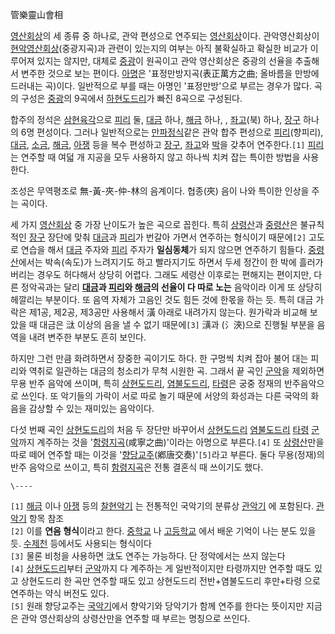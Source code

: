 管樂靈山會相  

[영산회상](%EC%98%81%EC%82%B0%ED%9A%8C%EC%83%81.md)의 세 종류 중 하나로, 관악 편성으로 연주되는
[영산회상](%EC%98%81%EC%82%B0%ED%9A%8C%EC%83%81.md)이다. 관악영산회상이 [현악영산회상](%ED%98%84%EC%95%85%20%EC%98%81%EC%82%B0%ED%9A%8C%EC%83%81.md)(중광지곡)과
관련이 있는지의 여부는 아직 불확실하고 확실한 비교가 이루어져 있지는 않지만, 대체로
[중광](%EC%A4%91%EA%B4%91.md)이 원곡이고 관악 영산회상은 중광의 선율을 추출해서 변주한 것으로 보는 편이다.
[아명](%EC%95%84%EB%AA%85.md)은 '표정만방지곡(表正萬方之曲; 올바름을 만방에 드러내는 곡)이다. 일반적으로 부를
때는 아명인 '표정만방'으로 부르는 경우가 많다. 곡의 구성은 [중광](%EC%A4%91%EA%B4%91.md)의 9곡에서
[하현도드리](%ED%95%98%ED%98%84%EB%8F%84%EB%93%9C%EB%A6%AC.md)가 빠진 8곡으로 구성된다.

합주의 정석은 [삼현육각](%EC%82%BC%ED%98%84%EC%9C%A1%EA%B0%81.md)으로
[피리](%ED%94%BC%EB%A6%AC.md) 둘, [대금](%EB%8C%80%EA%B8%88.md) 하나,
[해금](%ED%95%B4%EA%B8%88.md) 하나, , [좌고](%EC%A2%8C%EA%B3%A0.md)(북) 하나,
[장구](%EC%9E%A5%EA%B5%AC.md) 하나의 6명 편성이다. 그러나 일반적으로는
[만파정식](%EB%A7%8C%ED%8C%8C%EC%A0%95%EC%8B%9D.md)같은 관악 합주 편성으로
[피리](%ED%94%BC%EB%A6%AC.md)(향피리), [대금](%EB%8C%80%EA%B8%88.md),
[소금](%EC%86%8C%EA%B8%88%28%EC%95%85%EA%B8%B0%29.md),
[해금](%ED%95%B4%EA%B8%88.md), [아쟁](%EC%95%84%EC%9F%81.md) 등을 복수 편성하고
[장구](%EC%9E%A5%EA%B5%AC.md), [좌고](%EC%A2%8C%EA%B3%A0.md)와
[박](%EB%B0%95.md)을 갖추어 연주한다.`[1]` [피리](%ED%94%BC%EB%A6%AC.md)는 연주할 때 여덟
개 지공을 모두 사용하지 않고 하나씩 치켜 잡는 특이한 방법을 사용한다.  

  

조성은 무역평조로 無-黃-夾-仲-林의 음계이다. 협종(夾) 음이 나와 특이한 인상을 주는 곡이다.

세 가지 [영산회상](%EC%98%81%EC%82%B0%ED%9A%8C%EC%83%81.md) 중 가장 난이도가 높은 곡으로 꼽힌다.
특히 [상령산](%EC%83%81%EB%A0%B9%EC%82%B0.md)과
[중령산](%EC%A4%91%EB%A0%B9%EC%82%B0.md)은 불규칙적인 [장구](%EC%9E%A5%EA%B5%AC.md)
장단에 맞춰 [대금](%EB%8C%80%EA%B8%88.md)과 [피리](%ED%94%BC%EB%A6%AC.md)가 번갈아 가면서
연주하는 형식이기 때문에`[2]` 고도로 연습을 해서 [대금](%EB%8C%80%EA%B8%88.md) 주자와
[피리](%ED%94%BC%EB%A6%AC.md) 주자가 **일심동체**가 되지 않으면 연주하기 힘들다.
[중령산](%EC%A4%91%EB%A0%B9%EC%82%B0.md)에서는 박속(속도)가 느려지기도 하고 빨라지기도 하면서 두세 정간이
한 박에 흘러가 버리는 경우도 허다해서 상당히 어렵다. 그래도 세령산 이후로는 편해지는 편이지만, 다른 정악곡과는 달리
**[대금](%EB%8C%80%EA%B8%88.md)과 [피리](%ED%94%BC%EB%A6%AC.md)와
[해금](%ED%95%B4%EA%B8%88.md)의 선율이 다 따로 노는** 음악이라 이게 또 상당히 헤깔리는 부분이다. 또 음역
자체가 고음인 것도 힘든 것에 한몫을 하는 듯. 특히 대금 가락은 제1공, 제2공, 제3공만 사용해서 潢 아래로 내려가지 않는다. 원가락과
비교해 보았을 때 대금은 㳲 이상의 음을 낼 수 없기 때문에`[3]` 㶂과 (氵浹)으로 진행될 부분을 음역을 내려 변주한 부분도 흔히
보인다.

하지만 그런 만큼 화려하면서 장중한 곡이기도 하다. 한 구멍씩 치켜 잡아 불어 대는 피리와 역취로 일관하는 대금의 청소리가 무척 시원한 곡.
그래서 끝 곡인 [군악](%EA%B5%B0%EC%95%85.md)을 제외하면 무용 반주 음악에 쓰이며, 특히
[상현도드리](%EC%83%81%ED%98%84%EB%8F%84%EB%93%9C%EB%A6%AC.md),
[염불도드리](%EC%97%BC%EB%B6%88%EB%8F%84%EB%93%9C%EB%A6%AC.md),
[타령](%ED%83%80%EB%A0%B9.md)은 궁중 정재의 반주음악으로 쓰인다. 또 악기들의 가락이 서로 따로 놀기 때문에 서양의
화성과는 다른 국악의 화음을 감상할 수 있는 재미있는 음악이다.

다섯 번째 곡인 [상현도드리](%EC%83%81%ED%98%84%EB%8F%84%EB%93%9C%EB%A6%AC.md)의 처음 두
장단만 바꾸어서 [상현도드리](%EC%83%81%ED%98%84%EB%8F%84%EB%93%9C%EB%A6%AC.md)
[염불도드리](%EC%97%BC%EB%B6%88%EB%8F%84%EB%93%9C%EB%A6%AC.md)
[타령](%ED%83%80%EB%A0%B9.md) [군악](%EA%B5%B0%EC%95%85.md)까지 계주하는 것을
'[함령지곡](%ED%95%A8%EB%A0%B9%EC%A7%80%EA%B3%A1.md)(咸寧之曲)'이라는 아명으로 부른다.`[4]` 또
[상령산](%EC%83%81%EB%A0%B9%EC%82%B0.md)만을 따로 떼어 연주할 때는 이것을
'[향당교주](%ED%96%A5%EB%8B%B9%EA%B5%90%EC%A3%BC.md)(鄕唐交奏)'`[5]`라고 부른다. 둘다
무용(정재)의 반주 음악으로 쓰이고, 특히 [함령지곡](%ED%95%A8%EB%A0%B9%EC%A7%80%EA%B3%A1.md)은 전통
결혼식 때 쓰이기도 했다.

`\----`

`[1]` [해금](%ED%95%B4%EA%B8%88.md) 이나 [아쟁](%EC%95%84%EC%9F%81.md) 등의
[찰현악기](%EC%B0%B0%ED%98%84%EC%95%85%EA%B8%B0.md) 는 전통적인 국악기의 분류상
[관악기](%EA%B4%80%EC%95%85%EA%B8%B0.md) 에 포함된다.
[관악기](%EA%B4%80%EC%95%85%EA%B8%B0.md) 항목 참조  
`[2]` 이를 **연음 형식**이라고 한다. [중학교](%EC%A4%91%ED%95%99%EA%B5%90.md) 나
[고등학교](%EA%B3%A0%EB%93%B1%ED%95%99%EA%B5%90.md) 에서 배운 기억이 나는 분도 있을 듯.
[수제천](%EC%88%98%EC%A0%9C%EC%B2%9C.md) 등에서도 사용되는 형식이다  
`[3]` 물론 비청을 사용하면 㳲도 연주는 가능하다. 단 정악에서는 쓰지 않는다  
`[4]` [상현도드리](%EC%83%81%ED%98%84%EB%8F%84%EB%93%9C%EB%A6%AC.md)부터
[군악](%EA%B5%B0%EC%95%85.md)까지 다 계주하는 게 일반적이지만 타령까지만 연주할 때도 있고 상현도드리 한 곡만
연주할 때도 있고 상현도드리 전반+염불도드리 후만+타령 으로 연주하는 약식 버전도 있다.  
`[5]` 원래 향당교주는 [국악기](%EA%B5%AD%EC%95%85%EA%B8%B0.md)에서 향악기와 당악기가 함께 연주를 한다는
뜻이지만 지금은 관악 영산회상의 상령산만을 연주할 때 부르는 명칭으로 쓰인다.

